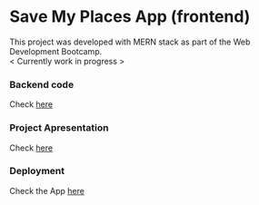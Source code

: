 # Save My Places App (frontend)

This project was developed with MERN stack as part of the Web Development Bootcamp.<br>
< Currently work in progress >

### Backend code
Check [here](https://github.com/flaviahotts/save-my-places-backend)


### Project Apresentation

Check [here](https://www.canva.com/design/DAFHz591S4Y/mfeD-iqD8Pr4AU_waR7Gaw/view?utm_content=DAFHz591S4Y&utm_campaign=designshare&utm_medium=link&utm_source=publishsharelink)


### Deployment

Check the App [here](https://save-my-places.netlify.app/)

